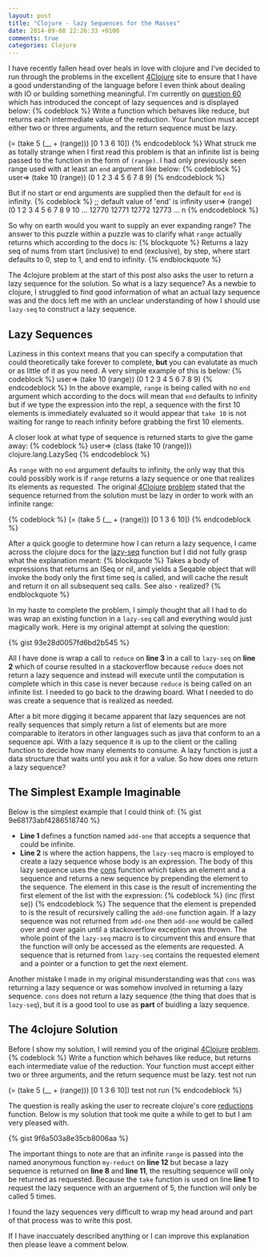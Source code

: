 ```yaml
---
layout: post
title: "Clojure - lazy Sequences for the Masses"
date: 2014-09-08 22:26:33 +0100
comments: true
categories: Clojure
---
```

I have recently fallen head over heals in love with clojure and I've decided to run through the problems in the excellent <a href="http://www.4clojure.com/" target="_blank">4Clojure</a> site to ensure that I have a good understanding of the language before I even think about dealing with IO or building something meaningful. I'm currently on <a href="http://www.4clojure.com/problem/60#prob-title" target="_blank">question 60</a> which has introduced the concept of lazy sequences and is displayed below:
{% codeblock %}
Write a function which behaves like reduce, but returns each intermediate value of the
reduction.  Your function must accept either two or three arguments, and the return
sequence must be lazy.

(= (take 5 (__ + (range))) [0 1 3 6 10])
{% endcodeblock %}
What struck me as totally strange when I first read this problem is that an infinite list is being passed to the function in the form of ```(range)```.  I had only previously seen range used with at least an ```end``` argument like below:
{% codeblock %}
user=> (take 10 (range))
(0 1 2 3 4 5 6 7 8 9)
{% endcodeblock %}

But if no start or end arguments are supplied then the default for ```end``` is infinity.
{% codeblock %}
;; default value of 'end' is infinity
user=> (range)
(0 1 2 3 4 5 6 7 8 9 10 ... 12770 12771 12772 12773 ... n
{% endcodeblock %}

So why on earth would you want to supply an ever expanding range?  The answer to this puzzle within a puzzle was to clarify what ```range``` actually returns which according to the docs is:
{% blockquote %}
Returns a lazy seq of nums from start (inclusive) to end (exclusive), by step, where start defaults to 0, step to 1, and end to infinity.
{% endblockquote %}

The 4clojure problem at the start of this post also asks the user to return a lazy sequence for the solution.  So what is a lazy sequence?  As a newbie to clojure, I struggled to find good information of what an actual lazy sequence was and the docs left me with an unclear understanding of how I should use ```lazy-seq``` to construct a lazy sequence.

Lazy Sequences
--------------
Laziness in this context means that you can specify a computation that could theoretically take forever to complete, **but** you can evalutate as much or as little of it as you need.  A very simple example of this is below:
{% codeblock %}
user=> (take 10 (range))
(0 1 2 3 4 5 6 7 8 9)
{% endcodeblock %}
In the above example, ```range``` is being called with no ```end``` argument which according to the docs will mean that ```end``` defaults to infinity but if we type the expression into the repl, a sequence with the first 10 elements is immediately evaluated so it would appear that ```take 10``` is not waiting for range to reach infinity before grabbing the first 10 elements.

A closer look at what type of sequence is returned starts to give the game away:
{% codeblock %}
user=> (class (take 10 (range)))
clojure.lang.LazySeq
{% endcodeblock %}

As ```range``` with no ```end``` argument defaults to infinity, the only way that this could possibly work is if ```range``` returns a lazy sequence or one that realizes its elements as requested.  The original <a href ="http://www.4clojure.com/" target="_blank">4Clojure</a> <a href="http://www.4clojure.com/problem/60#prob-title" target="_blank">problem</a> stated that the sequence returned from the solution must be lazy in order to work with an infinite range:

{% codeblock %}
(= (take 5 (__ + (range))) [0 1 3 6 10])
{% endcodeblock %}

After a quick google to determine how I can return a lazy sequence, I came across the clojure docs for the <a href="http://clojuredocs.org/clojure_core/clojure.core/lazy-seq" target="_blank">lazy-seq</a> function but I did not fully grasp what the explanation meant:
{% blockquote %}
Takes a body of expressions that returns an ISeq or nil, and yields
a Seqable object that will invoke the body only the first time seq
is called, and will cache the result and return it on all subsequent
seq calls. See also - realized?
{% endblockquote %}

In my haste to complete the problem, I simply thought that all I had to do was wrap an existing function in a ```lazy-seq``` call and everything would just magically work.  Here is my original attempt at solving the question:

{% gist 93e28d0057fd6bd2b545 %}

All I have done is wrap a call to ```reduce``` on **line 3** in a call to ```lazy-seq``` on **line 2**  which of course resulted in a stackoverflow because ```reduce``` does not return a lazy sequence and instead will execute until the computation is complete which in this case is never because ```reduce``` is being called on an infinite list.  I needed to go back to the drawing board.  What I needed to do was create a sequence that is realized as needed.

After a bit more digging it became apparent that lazy sequences are not really sequences that simply return a list of elements but are more comparable to iterators in other languages such as java that conform to an a sequence api.  With a lazy sequence it is up to the client or the calling function to decide how many elements to consume.  A lazy function is just a data structure that waits until you ask it for a value.  So how does one return a lazy sequence?

The Simplest Example Imaginable
-------------------------------
Below is the simplest example that I could think of:
{% gist 9e68173abf4286518740 %}
- **Line 1** defines a function named ```add-one``` that accepts a sequence that could be infinite.
- **Line 2** is where the action happens, the ```lazy-seq``` macro is employed to create a lazy sequence whose body is an expression.  The body of this lazy sequence uses the <a href="http://clojuredocs.org/clojure_core/clojure.core/cons">cons</a> function which takes an element and a sequence and returns a new sequence by prepending the element to the sequence.  The element in this case is the result of incrementing the first element of the list with the expression:
{% codeblock %}
(inc (first se))
{% endcodeblock %}
The sequence that the element is prepended to is the result of recursively calling the ```add-one``` function again.  If a lazy sequence was not returned from ```add-one``` then ```add-one``` would be called over and over again until a stackoverflow exception was thrown.  The whole point of the ```lazy-seq``` macro is to circumvent this and ensure that the function will only be accessed as the elements are requested.  A sequence that is returned from ```lazy-seq``` contains the requested element and a pointer or a function to get the next element.

Another mistake I made in my original misunderstanding was that ```cons``` was returning a lazy sequence or was somehow involved in returning a lazy sequence.  ```cons``` does not return a lazy sequence (the thing that does that is ```lazy-seq```), but it is a good tool to use as **part** of buidling a lazy sequence.

The 4clojure Solution
---------------------
Before I show my solution, I will remind you of the original <a href ="http://www.4clojure.com/" target="_blank">4Clojure</a> <a href="http://www.4clojure.com/problem/60#prob-title" target="_blank">problem</a>.
{% codeblock %}
Write a function which behaves like reduce, but returns each intermediate value of the reduction.
Your function must accept either two or three arguments, and the return sequence must be lazy.
test not run

(= (take 5 (__ + (range))) [0 1 3 6 10])
test not run
{% endcodeblock %}

The question is really asking the user to recreate clojure's core <a href="http://clojuredocs.org/clojure_core/1.2.0/clojure.core/reductions" target="_blank">reductions</a> function.  Below is my solution that took me quite a while to get to but I am very pleased with.

{% gist 9f6a503a8e35cb8006aa %}

The important things to note are that an infinite ```range``` is passed into the named anonymous function ```my-reduct``` on **line 12** but becase a lazy sequence is returned on **line 8** and **line 11**, the resulting sequence will only be returned as requested.  Because the ```take``` function is used on line **line 1** to request the lazy sequence with an arguement of 5, the function will only be called 5 times.

I found the lazy sequences very difficult to wrap my head around and part of that process was to write this post.

If I have inaccuately described anything or I can improve this explanation then please leave a comment below.